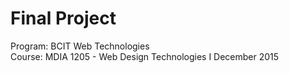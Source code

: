 # Final Project

Program: BCIT Web Technologies <br>
Course: MDIA 1205 - Web Design Technologies I
December 2015
